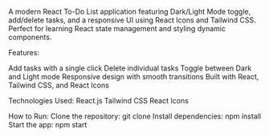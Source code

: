 A modern React To-Do List application featuring Dark/Light Mode toggle, add/delete tasks, and a responsive UI using React Icons and Tailwind CSS. Perfect for learning React state management and styling dynamic components.

Features:

Add tasks with a single click
Delete individual tasks
Toggle between Dark and Light mode
Responsive design with smooth transitions
Built with React, Tailwind CSS, and React Icons

Technologies Used:
React.js
Tailwind CSS
React Icons

How to Run:
Clone the repository: git clone <repo-url>
Install dependencies: npm install
Start the app: npm start
 
 
